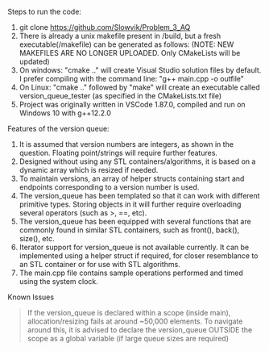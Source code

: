 Steps to run the code:

1. git clone https://github.com/Slowvik/Problem_3_AQ
2. There is already a unix makefile present in /build, but a fresh executable(/makefile) can be generated as follows: (NOTE: NEW MAKEFILES ARE NO LONGER UPLOADED. Only CMakeLists will be updated)
3. On windows: "cmake .." will create Visual Studio solution files by default. I prefer compiling with the command line: "g++ main.cpp -o outfile"
4. On Linux: "cmake .." followed by "make" will create an executable called version_queue_tester (as specified in the CMakeLists.txt file)
5. Project was originally written in VSCode 1.87.0, compiled and run on Windows 10 with g++12.2.0

Features of the version queue:
1. It is assumed that version numbers are integers, as shown in the question. Floating point/strings will require further features.
2. Designed without using any STL containers/algorithms, it is based on a dynamic array which is resized if needed.
3. To maintain versions, an array of helper structs containing start and endpoints corresponding to a version number is used.
4. The version_queue has been templated so that it can work with different primitive types. Storing objects in it will further require overloading several operators (such as >, ==, etc).
5. The version_queue has been equipped with several functions that are commonly found in similar STL containers, such as front(), back(), size(), etc.
6. Iterator support for version_queue is not available currently. It can be implemented using a helper struct if required, for closer resemblance to an STL container or for use with STL algorithms.
7. The main.cpp file contains sample operations performed and timed using the system clock. 

Known Issues
> If the version_queue is declared within a scope (inside main), allocation/resizing fails at around ~50,000 elements. To navigate around this, it is advised to declare the version_queue OUTSIDE the scope as a global variable (if large queue sizes are required)
